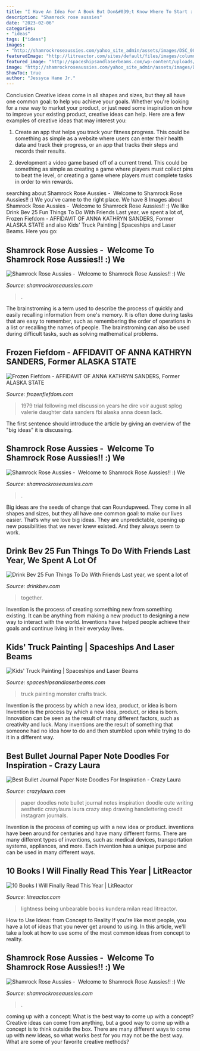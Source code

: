 ```yaml
---
title: "I Have An Idea For A Book But Don&#039;t Know Where To Start : Truck Painting Monster Crafts Track"
description: "Shamrock rose aussies"
date: "2023-02-06"
categories:
- "ideas"
tags: ["ideas"]
images:
- "http://shamrockroseaussies.com/yahoo_site_admin/assets/images/DSC_0816.124231846_std.JPG"
featuredImage: "http://litreactor.com/sites/default/files/images/column/2015/01/the-unbearable-lightness-of-being.jpg"
featured_image: "http://spaceshipsandlaserbeams.com/wp-content/uploads/2015/09/kids-truck-painting.jpg"
image: "http://shamrockroseaussies.com/yahoo_site_admin/assets/images/DSC_0789.124232618_std.JPG"
ShowToc: true
author: "Jessyca Hane Jr."
---
```



Conclusion
Creative ideas come in all shapes and sizes, but they all have one common goal: to help you achieve your goals. Whether you're looking for a new way to market your product, or just need some inspiration on how to improve your existing product, creative ideas can help. Here are a few examples of creative ideas that may interest you: 
1. Create an app that helps you track your fitness progress. This could be something as simple as a website where users can enter their health data and track their progress, or an app that tracks their steps and records their results.

2. development a video game based off of a current trend. This could be something as simple as creating a game where players must collect pins to beat the level, or creating a game where players must complete tasks in order to win rewards.


	

		
searching about Shamrock Rose Aussies - ﻿﻿﻿ Welcome to Shamrock Rose Aussies!! :) We you've came to the right place. We have 8 Images about Shamrock Rose Aussies - ﻿﻿﻿ Welcome to Shamrock Rose Aussies!! :) We like Drink Bev 25 Fun Things To Do With Friends Last year, we spent a lot of, Frozen Fiefdom - AFFIDAVIT OF ANNA KATHRYN SANDERS, Former ALASKA STATE and also Kids&#039; Truck Painting | Spaceships and Laser Beams. Here you go:
		
    
## Shamrock Rose Aussies - ﻿﻿﻿ Welcome To Shamrock Rose Aussies!! :) We

<img loading=lazy src="http://shamrockroseaussies.com/yahoo_site_admin/assets/images/DSC_0789.124232618_std.JPG" onerror="this.onerror=null;this.src='https://tse1.mm.bing.net/th?id=OIP.sebjmXqADm-oD36V6t2aDwHaE-&amp;pid=15.1';" alt="Shamrock Rose Aussies - ﻿﻿﻿ Welcome to Shamrock Rose Aussies!! :) We">

_Source: shamrockroseaussies.com_

>. 

	

The brainstroming is a term used to describe the process of quickly and easily recalling information from one's memory. It is often done during tasks that are easy to remember, such as remembering the order of operations in a list or recalling the names of people. The brainstroming can also be used during difficult tasks, such as solving mathematical problems.

    
## Frozen Fiefdom - AFFIDAVIT OF ANNA KATHRYN SANDERS, Former ALASKA STATE

<img loading=lazy src="http://frozenfiefdom.com/yahoo_site_admin/assets/images/P_4_Aff_of_Anna_K_S.337125733.jpg" onerror="this.onerror=null;this.src='https://tse1.mm.bing.net/th?id=OIP.pIkz9raTBjfLH-rfrkhKRAHaJ3&amp;pid=15.1';" alt="Frozen Fiefdom - AFFIDAVIT OF ANNA KATHRYN SANDERS, Former ALASKA STATE">

_Source: frozenfiefdom.com_

>1979 trial following mel discussion years he dire voir august splog valerie daughter data sanders fbi alaska anna doesn lack. 

	

The first sentence should introduce the article by giving an overview of the "big ideas" it is discussing.

    
## Shamrock Rose Aussies - ﻿﻿﻿ Welcome To Shamrock Rose Aussies!! :) We

<img loading=lazy src="http://shamrockroseaussies.com/yahoo_site_admin/assets/images/DSC_0296.114214106_std.jpg" onerror="this.onerror=null;this.src='https://tse4.mm.bing.net/th?id=OIP.um2zJdqZFnwdoex8ekB5jgHaEV&amp;pid=15.1';" alt="Shamrock Rose Aussies - ﻿﻿﻿ Welcome to Shamrock Rose Aussies!! :) We">

_Source: shamrockroseaussies.com_

>. 

	

Big ideas are the seeds of change that can Roundupweed. They come in all shapes and sizes, but they all have one common goal: to make our lives easier. That’s why we love big ideas. They are unpredictable, opening up new possibilities that we never knew existed. And they always seem to work.

    
## Drink Bev 25 Fun Things To Do With Friends Last Year, We Spent A Lot Of

<img loading=lazy src="http://cdn.shopify.com/s/files/1/3001/0772/articles/1F1A7019FINALedit_190f7ac9-4422-417e-82f7-45e2dd8a3265_1200x1200.jpg?v=1626516401" onerror="this.onerror=null;this.src='https://tse2.mm.bing.net/th?id=OIP.BAhlWcRvw4Nd1nGRJGeAzQHaE8&amp;pid=15.1';" alt="Drink Bev 25 Fun Things To Do With Friends Last year, we spent a lot of">

_Source: drinkbev.com_

>together. 

	

Invention is the process of creating something new from something existing. It can be anything from making a new product to designing a new way to interact with the world. Inventions have helped people achieve their goals and continue living in their everyday lives.

    
## Kids&#039; Truck Painting | Spaceships And Laser Beams

<img loading=lazy src="http://spaceshipsandlaserbeams.com/wp-content/uploads/2015/09/kids-truck-painting.jpg" onerror="this.onerror=null;this.src='https://tse4.mm.bing.net/th?id=OIP.hD08tl8emdLauN7QJt-MEwHaKc&amp;pid=15.1';" alt="Kids&#039; Truck Painting | Spaceships and Laser Beams">

_Source: spaceshipsandlaserbeams.com_

>truck painting monster crafts track. 

	

Invention is the process by which a new idea, product, or idea is born
Invention is the process by which a new idea, product, or idea is born. Innovation can be seen as the result of many different factors, such as creativity and luck. Many inventions are the result of something that someone had no idea how to do and then stumbled upon while trying to do it in a different way.

    
## Best Bullet Journal Paper Note Doodles For Inspiration - Crazy Laura

<img loading=lazy src="https://p7t2r7c4.stackpathcdn.com/wp-content/uploads/2020/04/paper-note-doodle-tutorial.jpg" onerror="this.onerror=null;this.src='https://tse4.mm.bing.net/th?id=OIP.WtLhxnHGOu1DoxFDY8VhzwHaLH&amp;pid=15.1';" alt="Best Bullet Journal Paper Note Doodles For Inspiration - Crazy Laura">

_Source: crazylaura.com_

>paper doodles note bullet journal notes inspiration doodle cute writing aesthetic crazylaura laura crazy step drawing handlettering credit instagram journals. 

	

Invention is the process of coming up with a new idea or product. inventions have been around for centuries and have many different forms. There are many different types of inventions, such as: medical devices, transportation systems, appliances, and more. Each invention has a unique purpose and can be used in many different ways.

    
## 10 Books I Will Finally Read This Year | LitReactor

<img loading=lazy src="http://litreactor.com/sites/default/files/images/column/2015/01/the-unbearable-lightness-of-being.jpg" onerror="this.onerror=null;this.src='https://tse1.mm.bing.net/th?id=OIP.Lk9TBSa8hxGUZzBUqAYdcgAAAA&amp;pid=15.1';" alt="10 Books I Will Finally Read This Year | LitReactor">

_Source: litreactor.com_

>lightness being unbearable books kundera milan read litreactor. 

	

How to Use Ideas: from Concept to Reality
If you're like most people, you have a lot of ideas that you never get around to using. In this article, we'll take a look at how to use some of the most common ideas from concept to reality.

    
## Shamrock Rose Aussies - ﻿﻿﻿ Welcome To Shamrock Rose Aussies!! :) We

<img loading=lazy src="http://shamrockroseaussies.com/yahoo_site_admin/assets/images/DSC_0816.124231846_std.JPG" onerror="this.onerror=null;this.src='https://tse2.mm.bing.net/th?id=OIP.eumoOUcm0tAD2GTG-1FVgAHaE5&amp;pid=15.1';" alt="Shamrock Rose Aussies - ﻿﻿﻿ Welcome to Shamrock Rose Aussies!! :) We">

_Source: shamrockroseaussies.com_

>. 

	

coming up with a concept: What is the best way to come up with a concept?
Creative ideas can come from anything, but a good way to come up with a concept is to think outside the box. There are many different ways to come up with new ideas, so what works best for you may not be the best way. What are some of your favorite creative methods?

